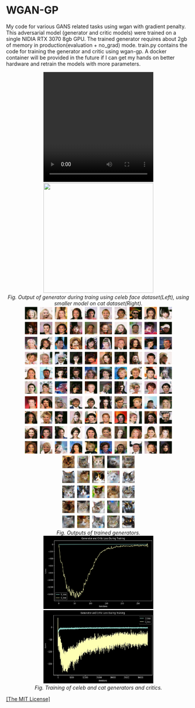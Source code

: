 <h1>WGAN-GP</h1>
<p>My code for various GANS related tasks using wgan with gradient penalty. This adversarial model (generator and critic models) were trained on a single NIDIA RTX 3070 8gb GPU. The trained generator requires about 2gb of memory in production(evaluation + no_grad) mode. train.py contains the code for training the generator and critic using wgan-gp. A docker container will be provided in the future if I can get my hands on better hardware and retrain the models with more parameters.</p>

<p align="center">
    <video width="300" height="300" controls>
        <source src="https://github.com/AgamChopra/WGAN-GP/blob/main/img/gan_celeb_video.webm" type="video/webm">
        Your browser does not support the video tag.
    </video>
    <img width="300" height="300" src="https://github.com/AgamChopra/WGAN-GP/blob/main/img/cat_movie_quick.gif">
    <br><i>Fig. Output of generator during traing using celeb face dataset(Left), using smaller model on cat dataset(Right).</i><br>
    <img width="200" height="200" src="https://github.com/AgamChopra/WGAN-GP/blob/main/img/sample_celeb_predictions_5.png">
    <img width="200" height="200" src="https://github.com/AgamChopra/WGAN-GP/blob/main/img/sample_celeb_predictions_9.png">
    <img width="200" height="200" src="https://github.com/AgamChopra/WGAN-GP/blob/main/img/sample_celeb_predictions_13.png">
    <img width="200" height="200" src="https://github.com/AgamChopra/WGAN-GP/blob/main/img/sample_celeb_predictions_14.png">
    <img width="200" height="200" src="https://github.com/AgamChopra/WGAN-GP/blob/main/img/Figure%202022-06-02%20182811%20(15).png">
    <br><i>Fig. Outputs of trained generators.</i><br>
    <img width="300" height="200"src="https://github.com/AgamChopra/WGAN-GP/blob/main/img/training-celeb.png">
    <img width="300" height="200"src="https://github.com/AgamChopra/WGAN-GP/blob/main/img/training_loss.jpeg">
    <br><i>Fig. Training of celeb and cat generators and critics.</i><br>
</p>

<p><a href="https://raw.githubusercontent.com/AgamChopra/WGAN-GP/main/LICENSE" target="blank">[The MIT License]</a></p>

